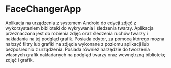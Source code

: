# FaceChangerApp
Aplikacja na urządzenia z systemem Android do edycji zdjęć z wykorzystaniem biblioteki do wykrywania i śledzenia twarzy.
Aplikacja przeznaczona jest do robienia zdjęć oraz śledzenia ruchów twarzy i nakładania na jej podgląd grafik. 
Posiada edytor, za pomocą którego można nałozyć filtry lub grafiki na zdjęcia wykonane z poziomu aplikacji lub bezpośrednio z urządzenia.
Posiada również narzędzie do tworzenia własnych grafik nakładanych na podgląd twarzy oraz wewnętrzną bibliotekę zdjęć i grafik.
